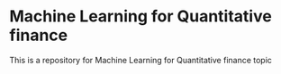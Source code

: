 # Machine Learning for Quantitative finance

This is a repository for Machine Learning for Quantitative finance topic